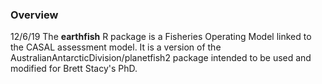 ### Overview

12/6/19
The **earthfish** R package is a Fisheries Operating Model linked to the CASAL assessment model. It is a version of the AustralianAntarcticDivision/planetfish2 package
intended to be used and modified for Brett Stacy's PhD. 
